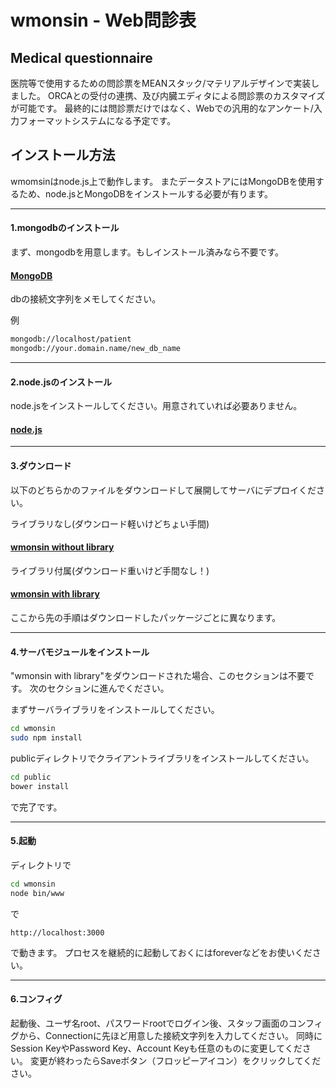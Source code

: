 # wmonsin - Web問診表
## Medical questionnaire


医院等で使用するための問診票をMEANスタック/マテリアルデザインで実装しました。
ORCAとの受付の連携、及び内臓エディタによる問診票のカスタマイズが可能です。
最終的には問診票だけではなく、Webでの汎用的なアンケート/入力フォーマットシステムになる予定です。

## インストール方法

wmomsinはnode.js上で動作します。
またデータストアにはMongoDBを使用するため、node.jsとMongoDBをインストールする必要が有ります。


- - -
#### 1.mongodbのインストール

まず、mongodbを用意します。もしインストール済みなら不要です。

#### [MongoDB](https://www.mongodb.org/ "MongoDB")


dbの接続文字列をメモしてください。

例

```bash
mongodb://localhost/patient
mongodb://your.domain.name/new_db_name
```

- - -
#### 2.node.jsのインストール

node.jsをインストールしてください。用意されていれば必要ありません。

#### [node.js](https://nodejs.org/ "node.js")


- - -
#### 3.ダウンロード

以下のどちらかのファイルをダウンロードして展開してサーバにデプロイください。

ライブラリなし(ダウンロード軽いけどちょい手間)

#### [wmonsin without library](https://dl.dropboxusercontent.com/u/2004743/wmonsin_without_lib.zip "wmonsin without library")

ライブラリ付属(ダウンロード重いけど手間なし！)

#### [wmonsin with library](https://dl.dropboxusercontent.com/u/2004743/wmonsin_with_lib.zip "wmonsin with library")

ここから先の手順はダウンロードしたパッケージごとに異なります。


- - -
#### 4.サーバモジュールをインストール

"wmonsin with library"をダウンロードされた場合、このセクションは不要です。
次のセクションに進んでください。

まずサーバライブラリをインストールしてください。

```bash
cd wmonsin
sudo npm install
```

publicディレクトリでクライアントライブラリをインストールしてください。

```bash
cd public
bower install
```

で完了です。


- - -
#### 5.起動

ディレクトリで

```bash
cd wmonsin
node bin/www
```

で

```
http://localhost:3000
```

で動きます。
プロセスを継続的に起動しておくにはforeverなどをお使いください。


- - -
#### 6.コンフィグ

起動後、ユーザ名root、パスワードrootでログイン後、スタッフ画面のコンフィグから、Connectionに先ほど用意した接続文字列を入力してください。
同時にSession KeyやPassword Key、Account Keyも任意のものに変更してください。
変更が終わったらSaveボタン（フロッピーアイコン）をクリックしてください。